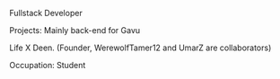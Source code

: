 Fullstack Developer

Projects:
Mainly back-end for Gavu

Life X Deen. (Founder, WerewolfTamer12 and UmarZ are collaborators)

Occupation:
Student

